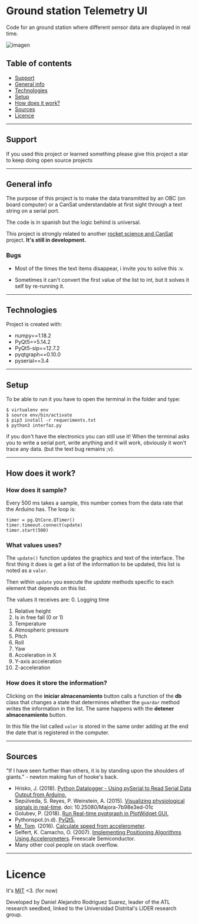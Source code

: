 # Ground station Telemetry UI
Code for an ground station where different sensor data are displayed in real time.

![imagen](https://imgur.com/gallery/rrbmg2p)

## Table of contents
* [Support](#support)
* [General info](#general-info)
* [Technologies](#technologies)
* [Setup](#setup)
* [How does it work?](#how-does-it-work)
* [Sources](#sources)
* [Licence](#licence)

___
## Support
If you used this project or learned something please give this project a star to keep doing open source projects
___

## General info
The purpose of this project is to make the data transmitted by an OBC (on board computer) or a CanSat understandable at first sight through a text string on a serial port.

The code is in spanish but the logic behind is universal.

This project is strongly related to
another [rocket science and CanSat](https://github.com/el-NASA/POA) project. **It's still in development.**

### Bugs
* Most of the times the text items disappear, i invite you to solve this :v.

* Sometimes it can't convert the first value of the list to int, but it solves it self by re-running it.
___
## Technologies
Project is created with:
* numpy==1.18.2
* PyQt5==5.14.2
* PyQt5-sip==12.7.2
* pyqtgraph==0.10.0
* pyserial==3.4

___
## Setup
To be able to run it you have to open the terminal in the folder and type:
```
$ virtualenv env
$ source env/bin/activate
$ pip3 install -r requeriments.txt
$ python3 interfaz.py
```
if you don't have the electronics you can still use it! When the terminal asks you to write a serial port, write anything and it will work, obviously it won't trace any data. (but the text bug remains ;v).
___
## How does it work?
### How does it sample?
Every 500 ms takes a sample, this number comes from the data rate that the Arduino has. The loop is:
```
timer = pg.QtCore.QTimer()
timer.timeout.connect(update)
timer.start(500)
```

### What values uses?
The `update()` function updates the graphics and text of the interface. The first thing it does is get a list of the information to be updated, this list is noted as a `valor`.

Then within `update` you execute the *update* methods specific to each element that depends on this list.

The values it receives are:
0. Logging time
1. Relative height
2. Is in free fall (0 or 1)
3. Temperature
4. Atmospheric pressure
5. Pitch
6. Roll
7. Yaw
8. Acceleration in X
9. Y-axis acceleration
10. Z-acceleration


### How does it store the information?
Clicking on the **iniciar almacenamiento** button calls a function of the **db** class that changes a state that determines whether the `guardar` method writes the information in the list. The same happens with the **detener almacenamiento** button.

In this file the list called `valor` is stored in the same order adding at the end the date that is registered in the computer.

___
## Sources
"If I have seen further than others, it is by standing upon the shoulders of giants." - newton making fun of hooke's back.
* Hrisko, J. (2018). [Python Datalogger - Using pySerial to Read Serial Data Output from Arduino.](https://bit.ly/2wQvByM)
* Sepúlveda, S. Reyes, P. Weinstein, A. (2015). [Visualizing physiological signals in real-time](https://bit.ly/2XIRzyw). doi: 10.25080/Majora-7b98e3ed-01c
* Golubev, P. (2018). [Run Real-time pyqtgraph in PlotWidget GUI.](https://bit.ly/2VeXSIv)
* Pythonspot.(n.d). [PyQt5.](https://pythonspot.com/pyqt5/)
* [Mr. Tom](https://bit.ly/3amndEZ). (2016). [Calculate speed from accelerometer](https://bit.ly/3acX3nP).
* Selfert, K. Camacho, O. (2007). [Implementing Positioning Algorithms Using Accelerometers](https://bit.ly/2REEH8X). Freescale Semiconductor.
* Many other cool people on stack overflow.
___
# Licence
It's [MIT](https://github.com/el-NASA/Estacion-Terrena/blob/master/LICENSE) <3. (for now)

Developed by Daniel Alejandro Rodriguez Suarez, leader of the ATL research seedbed, linked to the Universidad Distrital's LIDER research group.
